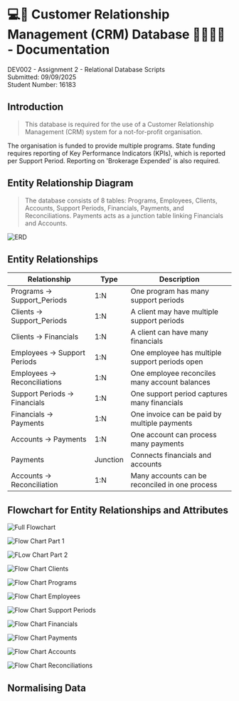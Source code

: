 # 💻📂 Customer Relationship Management (CRM) Database 👨‍👩‍👧‍👦 - Documentation

DEV002 - Assignment 2 - Relational Database Scripts
<br>Submitted: 09/09/2025<br>
Student Number: 16183

## Introduction

> This database is required for the use of a Customer Relationship Management (CRM) system for a not-for-profit organisation.

The organisation is funded to provide multiple programs. State funding requires reporting of Key Performance Indicators (KPIs), which is reported per Support Period. Reporting on 'Brokerage Expended' is also required.

## Entity Relationship Diagram

> The database consists of 8 tables: Programs, Employees, Clients, Accounts, Support Periods, Financials, Payments, and Reconciliations. Payments acts as a junction table linking Financials and Accounts.

![ERD](/images/erd.png)

## Entity Relationships

| Relationship                 | Type     | Description                                   |
|-------------------------------|---------|-----------------------------------------------|
| Programs → Support_Periods    | 1:N     | One program has many support periods          |
| Clients → Support_Periods     | 1:N     | A client may have multiple support periods    |
| Clients → Financials          | 1:N     | A client can have many financials             |
| Employees → Support Periods   | 1:N     | One employee has multiple support periods open|
| Employees → Reconciliations   | 1:N     | One employee reconciles many account balances |
| Support Periods → Financials  | 1:N     | One support period captures many financials   |
| Financials → Payments         | 1:N     | One invoice can be paid by multiple payments  |
| Accounts → Payments           | 1:N     | One account can process many payments         |
| Payments                      | Junction| Connects financials and accounts              |
| Accounts → Reconciliation     | 1:N     | Many accounts can be reconciled in one process|

## Flowchart for Entity Relationships and Attributes

![Full Flowchart](images/ERD_flow1.png)

![Flow Chart Part 1](images/ERD_flow2.png)

![FLow Chart Part 2](images/ERD_flow3.png)

![Flow Chart Clients](images/Flow_clients.png)

![Flow Chart Programs](images/Flow_programs.png)

![Flow Chart Employees](images/Flow_employees.png)

![Flow Chart Support Periods](images/Flow_supportperiods.png)

![Flow Chart Financials](images/Flow_financials.png)

![Flow Chart Payments](images/Flow_payments.png)

![Flow Chart Accounts](images/Flow_accounts.png)

![Flow Chart Reconciliations](images/Flow_reconciliations.png)

## Normalising Data
